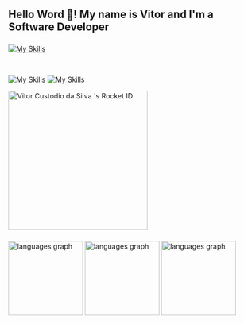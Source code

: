 <h2 align="left">Hello Word 👋! My name is Vitor and I'm a Software Developer</h2>

###

[![My Skills](https://skillicons.dev/icons?i=ts,js,sass,tailwind,nodejs,express,npm,html,css,react,c,cpp,py,bash,linux,mint,debian,kali,aws,gcp,mongodb,git,github,firebase,cloudflare,netlify)](https://skillicons.dev)

<br/>

[![My Skills](https://skillicons.dev/icons?i=instagram)](https://instagram.com/Vitin021y)
[![My Skills](https://skillicons.dev/icons?i=linkedin)](https://www.linkedin.com/in/vitor-custodio-da-silva-589935328)

<a href="https://app.rocketseat.com.br/me/vitin021y"><img src="https://app.rocketseat.com.br/api/rocketid/share?slug=vitin021y&type=card" width="280" alt="Vitor Custodio da Silva 's Rocket ID"/></a>

###

<div align="left">
  <img src="https://github-readme-streak-stats.herokuapp.com/?user=tecvit&theme=dark&hide_border=false" height="150" alt="languages graph"  />
  <img src="https://github-readme-stats.vercel.app/api?username=tecvit&theme=dark&show_icons=true&hide_border=false&count_private=true" height="150" alt="languages graph"  />
  <img src="https://github-readme-stats.vercel.app/api/top-langs/?username=tecvit&theme=dark&show_icons=true&hide_border=false&layout=compact" height="150" alt="languages graph"  />
</div>

###
